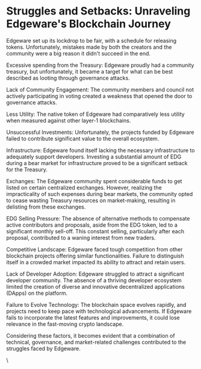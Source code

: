 # Struggles and Setbacks: Unraveling Edgeware's Blockchain Journey

Edgeware set up its lockdrop to be fair, with a schedule for releasing tokens. Unfortunately, mistakes made by both the creators and the community were a big reason it didn't succeed in the end.

Excessive spending from the Treasury: Edgeware proudly had a community treasury, but unfortunately, it became a target for what can be best described as looting through governance attacks.

Lack of Community Engagement: The community members and council not actively participating in voting created a weakness that opened the door to governance attacks.

Less Utility: The native token of Edgeware had comparatively less utility when measured against other layer-1 blockchains.

Unsuccessful Investments: Unfortunately, the projects funded by Edgeware failed to contribute significant value to the overall ecosystem.

Infrastructure: Edgeware found itself lacking the necessary infrastructure to adequately support developers. Investing a substantial amount of EDG during a bear market for infrastructure proved to be a significant setback for the Treasury.

Exchanges: The Edgeware community spent considerable funds to get listed on certain centralized exchanges. However, realizing the impracticality of such expenses during bear markets, the community opted to cease wasting Treasury resources on market-making, resulting in delisting from these exchanges.

EDG Selling Pressure: The absence of alternative methods to compensate active contributors and proposals, aside from the EDG token, led to a significant monthly sell-off. This constant selling, particularly after each proposal, contributed to a waning interest from new traders.

Competitive Landscape: Edgeware faced tough competition from other blockchain projects offering similar functionalities. Failure to distinguish itself in a crowded market impacted its ability to attract and retain users.

Lack of Developer Adoption: Edgeware struggled to attract a significant developer community. The absence of a thriving developer ecosystem limited the creation of diverse and innovative decentralized applications (DApps) on the platform.

Failure to Evolve Technology: The blockchain space evolves rapidly, and projects need to keep pace with technological advancements. If Edgeware fails to incorporate the latest features and improvements, it could lose relevance in the fast-moving crypto landscape.

Considering these factors, it becomes evident that a combination of technical, governance, and market-related challenges contributed to the struggles faced by Edgeware.

\
